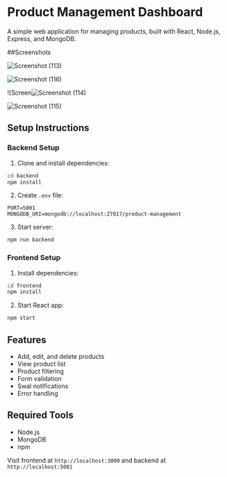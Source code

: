 # Product Management Dashboard

A simple web application for managing products, built with React, Node.js, Express, and MongoDB.

##Screenshots


![Screenshot (113)](https://github.com/user-attachments/assets/39701959-c1a8-441c-9955-a33f1f8a7b37)

![Screenshot (116)](https://github.com/user-attachments/assets/2a31e920-c90a-483f-850f-11d7b46d44f7)

![Screen![Screenshot (114)](https://github.com/user-attachments/assets/c6460f40-ee4e-468d-8982-3730cd616e18)

![Screenshot (115)](https://github.com/user-attachments/assets/822d5d7a-cf55-4e32-a40f-ea80c621a3b1)


## Setup Instructions

### Backend Setup

1. Clone and install dependencies:
```bash
cd backend
npm install
```

2. Create `.env` file:
```env
PORT=5001
MONGODB_URI=mongodb://localhost:27017/product-management
```

3. Start server:
```bash
npm run backend
```

### Frontend Setup

1. Install dependencies:
```bash
cd frontend
npm install
```

2. Start React app:
```bash
npm start
```

## Features
- Add, edit, and delete products
- View product list
- Product filtering
- Form validation
- Swal notifications
- Error handling

## Required Tools
- Node.js
- MongoDB
- npm

Visit frontend at `http://localhost:3000` and backend at `http://localhost:5001`
